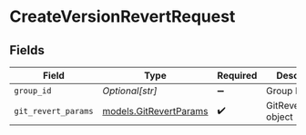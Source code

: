 # CreateVersionRevertRequest


## Fields

| Field                                                  | Type                                                   | Required                                               | Description                                            |
| ------------------------------------------------------ | ------------------------------------------------------ | ------------------------------------------------------ | ------------------------------------------------------ |
| `group_id`                                             | *Optional[str]*                                        | :heavy_minus_sign:                                     | Group ID                                               |
| `git_revert_params`                                    | [models.GitRevertParams](../models/gitrevertparams.md) | :heavy_check_mark:                                     | GitRevertParams object                                 |